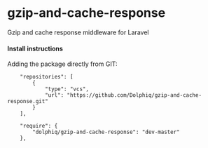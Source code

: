# gzip-and-cache-response
Gzip and cache response middleware for Laravel 

#### Install instructions

Adding the package directly from GIT:

```
    "repositories": [
        {
            "type": "vcs",
            "url": "https://github.com/Dolphiq/gzip-and-cache-response.git"
        }
    ],

	"require": {
        "dolphiq/gzip-and-cache-response": "dev-master"		
	},
```

